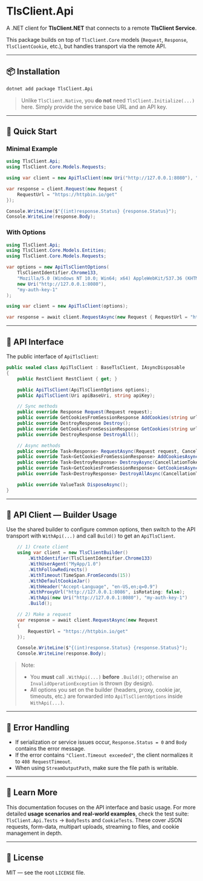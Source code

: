 ﻿# TlsClient.Api

A .NET client for **TlsClient.NET** that connects to a remote **TlsClient Service**.

This package builds on top of `TlsClient.Core` models (`Request`, `Response`, `TlsClientCookie`, etc.), but handles transport via the remote API.

---

## 📦 Installation

```bash
dotnet add package TlsClient.Api
```

> Unlike `TlsClient.Native`, you **do not** need `TlsClient.Initialize(...)` here.
> Simply provide the service base URL and an API key.

---

## 🚀 Quick Start

### Minimal Example

```csharp
using TlsClient.Api;
using TlsClient.Core.Models.Requests;

using var client = new ApiTlsClient(new Uri("http://127.0.0.1:8080"), "my-auth-key-1");

var response = client.Request(new Request {
    RequestUrl = "https://httpbin.io/get"
});

Console.WriteLine($"{(int)response.Status} {response.Status}");
Console.WriteLine(response.Body);
```

### With Options

```csharp
using TlsClient.Api;
using TlsClient.Core.Models.Entities;
using TlsClient.Core.Models.Requests;

var options = new ApiTlsClientOptions(
    TlsClientIdentifier.Chrome133,
    "Mozilla/5.0 (Windows NT 10.0; Win64; x64) AppleWebKit/537.36 (KHTML, like Gecko) Chrome/132.0.0.0 Safari/537.36 OPR/117.0.0.0",
    new Uri("http://127.0.0.1:8080"),
    "my-auth-key-1"
);

using var client = new ApiTlsClient(options);

var response = await client.RequestAsync(new Request { RequestUrl = "https://example.com" });
```

---

## 🧱 API Interface

The public interface of `ApiTlsClient`:

```csharp
public sealed class ApiTlsClient : BaseTlsClient, IAsyncDisposable
{
    public RestClient RestClient { get; }

    public ApiTlsClient(ApiTlsClientOptions options);
    public ApiTlsClient(Uri apiBaseUri, string apiKey);

    // Sync methods
    public override Response Request(Request request);
    public override GetCookiesFromSessionResponse AddCookies(string url, List<TlsClientCookie> cookies);
    public override DestroyResponse Destroy();
    public override GetCookiesFromSessionResponse GetCookies(string url);
    public override DestroyResponse DestroyAll();

    // Async methods
    public override Task<Response> RequestAsync(Request request, CancellationToken ct = default);
    public override Task<GetCookiesFromSessionResponse> AddCookiesAsync(string url, List<TlsClientCookie> cookies, CancellationToken ct = default);
    public override Task<DestroyResponse> DestroyAsync(CancellationToken ct = default);
    public override Task<GetCookiesFromSessionResponse> GetCookiesAsync(string url, CancellationToken ct = default);
    public override Task<DestroyResponse> DestroyAllAsync(CancellationToken ct = default);

    public override ValueTask DisposeAsync();
}
```

---

## 🧱 API Client — Builder Usage

Use the shared builder to configure common options, then switch to the API transport with `WithApi(...)` and call `Build()` to get an `ApiTlsClient`.

```csharp
    // 1) Create client
    using var client = new TlsClientBuilder()
        .WithIdentifier(TlsClientIdentifier.Chrome133)
        .WithUserAgent("MyApp/1.0")
        .WithFollowRedirects()
        .WithTimeout(TimeSpan.FromSeconds(15))
        .WithDefaultCookieJar()
        .WithHeader("Accept-Language", "en-US,en;q=0.9")
        .WithProxyUrl("http://127.0.0.1:8086", isRotating: false);
        .WithApi(new Uri("http://127.0.0.1:8080"), "my-auth-key-1")
        .Build();

    // 2) Make a request
    var response = await client.RequestAsync(new Request
    {
        RequestUrl = "https://httpbin.io/get"
    });

    Console.WriteLine($"{(int)response.Status} {response.Status}");
    Console.WriteLine(response.Body);
```

> Note:
> * You **must** call `.WithApi(...)` **before** `.Build()`; otherwise an `InvalidOperationException` is thrown (by design).
> * All options you set on the builder (headers, proxy, cookie jar, timeouts, etc.) are forwarded into `ApiTlsClientOptions` inside `WithApi(...)`.

---

## 🧯 Error Handling

* If serialization or service issues occur, `Response.Status = 0` and `Body` contains the error message.
* If the error contains `"Client.Timeout exceeded"`, the client normalizes it to `408 RequestTimeout`.
* When using `StreamOutputPath`, make sure the file path is writable.

---

## 🔬 Learn More

This documentation focuses on the API interface and basic usage.
For more detailed **usage scenarios and real-world examples**, check the test suite:
`TlsClient.Api.Tests` → `BodyTests` and `CookieTests`.
These cover JSON requests, form-data, multipart uploads, streaming to files, and cookie management in depth.

---

## 📜 License

MIT — see the root `LICENSE` file.
